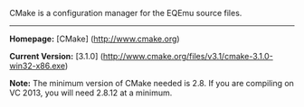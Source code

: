 CMake is a configuration manager for the EQEmu source files.

***

**Homepage:** [CMake] (http://www.cmake.org)

**Current Version:** [3.1.0] (http://www.cmake.org/files/v3.1/cmake-3.1.0-win32-x86.exe)

**Note:** The minimum version of CMake needed is 2.8. If you are compiling on VC 2013, you will need 2.8.12 at a minimum.
